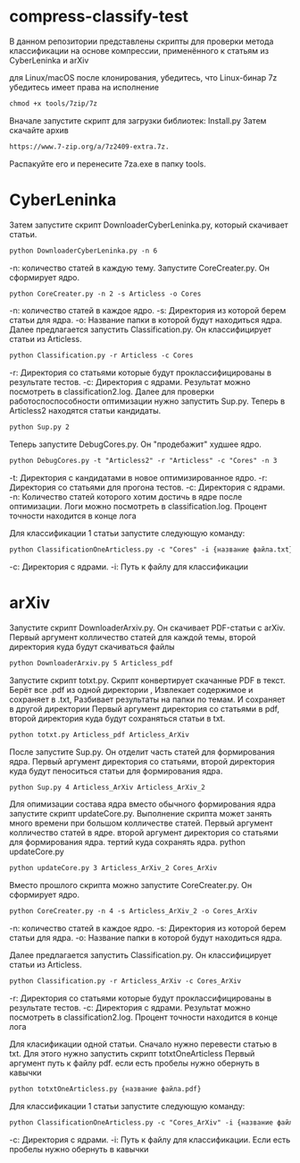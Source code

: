# compress-classify-test

В данном репозитории представлены скрипты для проверки метода классификации на основе компрессии, применённого к статьям из CyberLeninka и arXiv

для Linux/macOS после клонирования, убедитесь, что Linux-бинар 7z убедитесь имеет права на исполнение
```markdown
chmod +x tools/7zip/7z
```
Вначале запустите скрипт для загрузки библиотек: Install.py
Затем скачайте архив 
```markdown
https://www.7-zip.org/a/7z2409-extra.7z. 
```
Распакуйте его и перенесите 7za.exe в папку tools.

# CyberLeninka
Затем запустите скрипт DownloaderCyberLeninka.py, который скачивает статьи.
```markdown
python DownloaderCyberLeninka.py -n 6
```
-n: количество статей в каждую тему.
Запустите CoreCreater.py. Он сформирует ядро.
```markdown
python CoreCreater.py -n 2 -s Articless -o Cores
```
-n: количество статей в каждое ядро.
-s: Директория из которой берем статьи для ядра.
-o: Название папки в которой будут находиться ядра.
Далее предлагается запустить Classification.py. Он классифицирует статьи из Articless.
```markdown
python Classification.py -r Articless -c Cores
```
-r: Директория со статьями которые будут проклассифицированы в результате тестов.
-c: Директория с ядрами.
Результат можно посмотреть в classification2.log.
Далее для проверки работоспоспособности оптимизации нужно запустить Sup.py. Теперь в Articless2 находятся статьи кандидаты.
```markdown
python Sup.py 2
```
Теперь запустите DebugCores.py. Он "продебажит" худшее ядро.
```markdown
python DebugCores.py -t "Articless2" -r "Articless" -c "Cores" -n 3
```
-t: Директория с кандидатами в новое оптимизированное ядро.
-r: Директория со статьями для прогона тестов.
-c: Директория с ядрами.
-n: Количество статей которого хотим достичь в ядре после оптимизации.
Логи можно посмотреть в classification.log. Процент точности находится в конце лога

Для классификации 1 статьи запустите следующую команду:
```markdown
python ClassificationOneArticless.py -c "Cores" -i {название файла.txt}
```
-c: Директория с ядрами.
-i: Путь к файлу для классификации 




# arXiv
Запустите скрипт DownloaderArxiv.py. Он скачивает PDF-статьи с arXiv.
Первый аргумент колличество статей для каждой темы, второй директория куда будут скачиваться файлы
```markdown
python DownloaderArxiv.py 5 Articless_pdf
```

Запустите скрипт totxt.py. Скрипт конвертирует скачанные PDF в текст. Берёт все .pdf из одной директории , Извлекает содержимое и сохраняет в .txt, Разбивает результаты на папки по темам. И сохраняет в другой директории
Первый аргумент директория со статьями в pdf, второй директория куда будут сохраняться статьи в txt.
```markdown
python totxt.py Articless_pdf Articless_ArXiv
```

После запустите Sup.py. Он отделит часть статей для формирования ядра.
Первый аргумент директория со статьями, второй директория куда будут пеноситься статьи для формирования ядра.
```markdown
python Sup.py 4 Articless_ArXiv Articless_ArXiv_2
```

Для опимизации состава ядра вместо обычного формирования ядра запустите скрипт updateCore.py. Выполнение скрипта может занять много времени при большом колличестве статей.
Первый аргумент колличество статей в ядре. второй аргумент директория со статьями для формирования ядра. тертий куда сохранять ядра.
python updateCore.py
```markdown
python updateCore.py 3 Articless_ArXiv_2 Cores_ArXiv
```

Вместо прошлого скрипта можно запустите CoreCreater.py. Он сформирует ядро.
```markdown
python CoreCreater.py -n 4 -s Articless_ArXiv_2 -o Cores_ArXiv
```
-n: количество статей в каждое ядро.
-s: Директория из которой берем статьи для ядра.
-o: Название папки в которой будут находиться ядра.


Далее предлагается запустить Classification.py. Он классифицирует статьи из Articless.
```markdown
python Classification.py -r Articless_ArXiv -c Cores_ArXiv
```
-r: Директория со статьями которые будут проклассифицированы в результате тестов.
-c: Директория с ядрами.
Результат можно посмотреть в classification2.log. Процент точности находится в конце лога

Для класификации одной статьи. 
Сначало нужно перевести статью в txt. Для этого нужно запустить скрипт totxtOneArticless
Первый аргумент путь к файлу pdf. если есть пробелы нужно обернуть в кавычки
```markdown
python totxtOneArticless.py {название файла.pdf}
```

Для классификации 1 статьи запустите следующую команду:
```markdown
python ClassificationOneArticless.py -c "Cores_ArXiv" -i {название файла.txt}
```
-c: Директория с ядрами.
-i: Путь к файлу для классификации. Если есть пробелы нужно обернуть в кавычки

